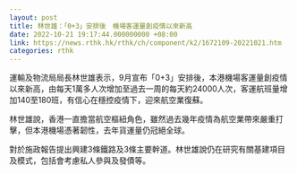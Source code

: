 ```yaml
---
layout: post
title: 林世雄：「0+3」安排後　機場客運量創疫情以來新高
date: 2022-10-21 19:17:44.000000000 +08:00
link: https://news.rthk.hk/rthk/ch/component/k2/1672109-20221021.htm
categories: rthk
---
```


運輸及物流局局長林世雄表示，9月宣布「0+3」安排後，本港機場客運量創疫情以來新高，由每天1萬多人次增加至過去一周的每天約24000人次，客運航班量增加140至180班，有信心在穩控疫情下，迎來航空業復蘇。

林世雄說，香港一直擔當航空樞紐角色，雖然過去幾年疫情為航空業帶來嚴重打擊，但本港機場憑著韌性，去年貨運量仍冠絕全球。

對於施政報告提出興建3條鐵路及3條主要幹道。林世雄說仍在研究有關基建項目及模式，包括會考慮私人參與及發債等。
